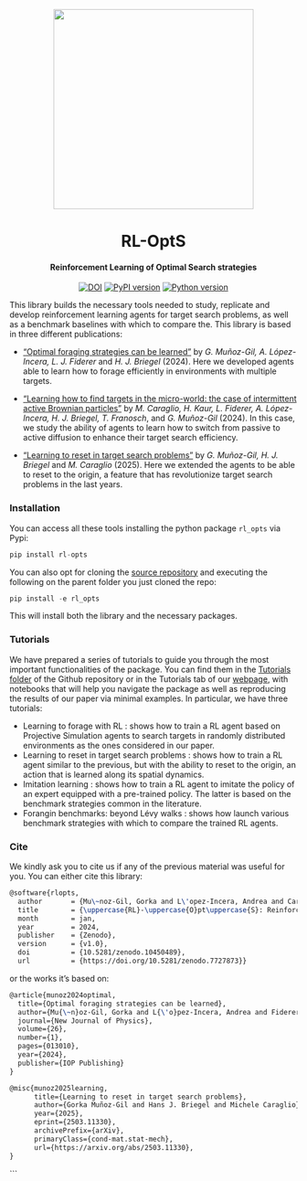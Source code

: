 
<p align="center">
<img width="350" src="https://github.com/gorkamunoz/rl_opts/blob/master/nbs/figs/logo_midjourney_scaled.png?raw=true">
</p>
<h1 align="center">
RL-OptS
</h1>
<h4 align="center">
Reinforcement Learning of Optimal Search strategies
</h4>
<!-- WARNING: THIS FILE WAS AUTOGENERATED! DO NOT EDIT! -->
<p align="center">
<a href="https://zenodo.org/badge/latestdoi/424986383"><img src="https://zenodo.org/badge/424986383.svg" alt="DOI"></a>
<a href="https://badge.fury.io/py/rl_opts"><img src="https://badge.fury.io/py/rl_opts.svg" alt="PyPI version"></a>
<a href="https://badge.fury.io/py/b"><img src="https://img.shields.io/badge/python-3.9-red" alt="Python version"></a>
</p>

This library builds the necessary tools needed to study, replicate and
develop reinforcement learning agents for target search problems, as
well as a benchmark baselines with which to compare the. This library is
based in three different publications:

- [“Optimal foraging strategies can be
  learned”](https://arxiv.org/abs/2303.06050) by *G. Muñoz-Gil, A.
  López-Incera, L. J. Fiderer* and *H. J. Briegel* (2024). Here we
  developed agents able to learn how to forage efficiently in
  environments with multiple targets.

- [“Learning how to find targets in the micro-world: the case of
  intermittent active Brownian
  particles”](https://pubs.rsc.org/en/content/articlehtml/2024/sm/d3sm01680c)
  by *M. Caraglio, H. Kaur, L. Fiderer, A. López-Incera, H. J.
  Briegel, T. Franosch*, and *G. Muñoz-Gil* (2024). In this case, we
  study the ability of agents to learn how to switch from passive to
  active diffusion to enhance their target search efficiency.

- [“Learning to reset in target search
  problems”](https://arxiv.org/abs/2503.11330) by *G. Muñoz-Gil, H. J.
  Briegel* and *M. Caraglio* (2025). Here we extended the agents to be
  able to reset to the origin, a feature that has revolutionize target
  search problems in the last years.

### Installation

You can access all these tools installing the python package `rl_opts`
via Pypi:

``` python
pip install rl-opts
```

You can also opt for cloning the [source
repository](https://github.com/gorkamunoz/rl_opts) and executing the
following on the parent folder you just cloned the repo:

``` python
pip install -e rl_opts
```

This will install both the library and the necessary packages.

### Tutorials

We have prepared a series of tutorials to guide you through the most
important functionalities of the package. You can find them in the
[Tutorials
folder](https://github.com/gorkamunoz/rl_opts/tree/master/nbs/tutorials)
of the Github repository or in the Tutorials tab of our
[webpage](https://gorkamunoz.github.io/rl_opts/), with notebooks that
will help you navigate the package as well as reproducing the results of
our paper via minimal examples. In particular, we have three tutorials:

- <a href="nbs/tutorials/tutorial_learning.ipynb" style="text-decoration:none">Learning
  to forage with RL </a> : shows how to train a RL agent based on
  Projective Simulation agents to search targets in randomly distributed
  environments as the ones considered in our paper.
- <a href="nbs/tutorials/tutorial_reset.ipynb" style="text-decoration:none">Learning
  to reset in target search problems </a> : shows how to train a RL
  agent similar to the previous, but with the ability to reset to the
  origin, an action that is learned along its spatial dynamics.
- <a href="nbs/tutorials/tutorial_imitation.ipynb" style="text-decoration:none">Imitation
  learning </a> : shows how to train a RL agent to imitate the policy of
  an expert equipped with a pre-trained policy. The latter is based on
  the benchmark strategies common in the literature.
- <a href="nbs/tutorials/tutorial_benchmarks.ipynb" style="text-decoration:none">Forangin
  benchmarks: beyond Lévy walks </a> : shows how launch various
  benchmark strategies with which to compare the trained RL agents.

### Cite

We kindly ask you to cite us if any of the previous material was useful
for you. You can either cite this library:

``` latex
@software{rlopts,
  author       = {Mu\~noz-Gil, Gorka and L\'opez-Incera, Andrea and Caraglio Michele and Fiderer, Lukas J. and Briegel, Hans J.},
  title        = {\uppercase{RL}-\uppercase{O}pt\uppercase{S}: Reinforcement Learning of Optimal Search Strategies},
  month        = jan,
  year         = 2024,
  publisher    = {Zenodo},
  version      = {v1.0},
  doi          = {10.5281/zenodo.10450489},
  url          = {https://doi.org/10.5281/zenodo.7727873}}
```

or the works it’s based on:

``` latex
@article{munoz2024optimal,
  title={Optimal foraging strategies can be learned},
  author={Mu{\~n}oz-Gil, Gorka and L{\'o}pez-Incera, Andrea and Fiderer, Lukas J and Briegel, Hans J},
  journal={New Journal of Physics},
  volume={26},
  number={1},
  pages={013010},
  year={2024},
  publisher={IOP Publishing}
}
```

``` latex
@misc{munoz2025learning,
      title={Learning to reset in target search problems}, 
      author={Gorka Muñoz-Gil and Hans J. Briegel and Michele Caraglio},
      year={2025},
      eprint={2503.11330},
      archivePrefix={arXiv},
      primaryClass={cond-mat.stat-mech},
      url={https://arxiv.org/abs/2503.11330}, 
}
```

\`\`\`
